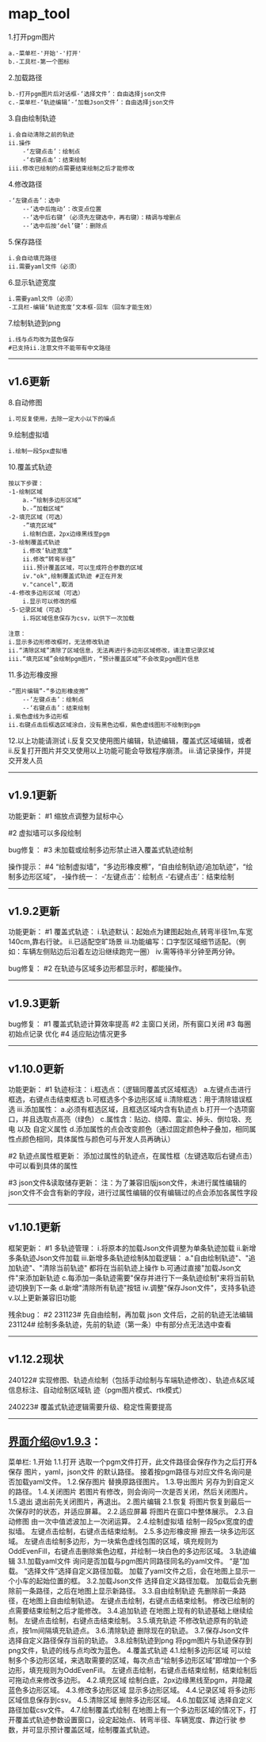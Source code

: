 # map_tool

1.打开pgm图片

	a.-菜单栏-'开始'-'打开'
	b.-工具栏-第一个图标

2.加载路径

	b.-打开pgm图片后对话框-‘选择文件’：自由选择json文件
	c.-菜单栏-‘轨迹编辑’-‘加载Json文件’：自由选择json文件

3.自由绘制轨迹

	i.会自动清除之前的轨迹
	ii.操作
		-‘左键点击’：绘制点
		-‘右键点击’：结束绘制
	iii.修改已绘制的点需要结束绘制之后才能修改

4.修改路径

	-‘左键点击’：选中
		--‘选中后拖动’：改变点位置
		--‘选中后右键’（必须先左键选中，再右键）：精调与增删点
		--‘选中后按‘del’键’：删除点

5.保存路径

	i.会自动填充路径
	ii.需要yaml文件（必须）

6.显示轨迹宽度

	i.需要yaml文件（必须）
	-工具栏-编辑‘轨迹宽度’文本框-回车（回车才能生效）

7.绘制轨迹到png

	i.线与点均改为蓝色保存
	#已支持ii.注意文件不能带有中文路径

--------
v1.6更新
--------

8.自动修图

	i.可反复使用，去除一定大小以下的噪点

9.绘制虚拟墙

	i.绘制一段5px虚拟墙

10.覆盖式轨迹

	按以下步骤：
	-1-绘制区域
		a.-”绘制多边形区域“
		b.-”加载区域“
	-2-填充区域（可选）
		-”填充区域“
		i.绘制白底，2px边缘黑线至pgm
	-3-绘制覆盖式轨迹
		i.修改‘轨迹宽度”
		ii.修改“转弯半径”
		iii.预计覆盖区域，可以生成符合参数的区域
		iv."ok",绘制覆盖式轨迹	#正在开发
		v."cancel",取消
	-4-修改多边形区域（可选）
		i.显示可以修改的框
	-5-记录区域（可选）
		i.将区域信息保存为csv，以供下一次加载
	
	注意：
	i.显示多边形修改框时，无法修改轨迹
	ii.“清除区域”清除了区域信息，无法再进行多边形区域修改，请注意记录区域
	iii.“填充区域”会绘制pgm图片，“预计覆盖区域”不会改变pgm图片信息

11.多边形橡皮擦

	-“图片编辑”-“多边形橡皮擦”
		--‘左键点击’：绘制点
		--‘右键点击’：结束绘制
	i.紫色虚线为多边形框
	ii.右键点击后框选区域涂白，没有黑色边框，紫色虚线图形不绘制到pgm

12.以上功能请测试
	i.反复交叉使用图片编辑，轨迹编辑，覆盖式区域编辑，或者
	ii.反复打开图片并交叉使用以上功能可能会导致程序崩溃。
	iii.请记录操作，并提交开发人员

----------
v1.9.1更新
----------

功能更新：
#1	缩放点调整为鼠标中心

#2	虚拟墙可以多段绘制

bug修复：
#3	未加载或绘制多边形禁止进入覆盖式轨迹绘制

操作提示：
#4	“绘制虚拟墙”，“多边形橡皮檫”，“自由绘制轨迹/追加轨迹”，“绘制多边形区域”，
	-操作统一：
		-‘左键点击’：绘制点
		-‘右键点击’：结束绘制

----------
v1.9.2更新
----------

功能更新：
#1	覆盖式轨迹：
	i.轨迹默认：起始点为建图起始点,转弯半径1m,车宽140cm,靠右行驶。
	ii.已适配空旷场景
	iii.功能编写：口字型区域细节适配。（例如：车辆左侧贴边后沿着左边沿继续跑完一圈）
	iv.需等待半分钟至两分钟。

bug修复：
#2	在轨迹与区域多边形都显示时，都能操作。

----------
v1.9.3更新
----------

bug修复：
#1	覆盖式轨迹计算效率提高
#2	主窗口关闭，所有窗口关闭
#3	每圈初始点记录 优化
#4	适应贴边情况更多

----------
v1.10.0更新
----------

功能更新：
#1	轨迹标注：
	i.框选点：（逻辑同覆盖式区域框选）
		a.左键点击进行框选，右键点击结束框选
		b.可框选多个多边形区域
	ii.清除框选：用于清除错误框选
	iii.添加属性：
		a.必须有框选区域，且框选区域内含有轨迹点
		b.打开一个选项窗口，并且选取点高亮（绿色）
		c.属性含：贴边、绕障、震尘、掉头、倒垃圾、充电 以及 自定义属性
		d.添加属性的点会改变颜色（通过固定颜色种子叠加，相同属性点颜色相同，具体属性与颜色可与开发人员再确认）

#2	轨迹点属性框更新：
	添加过属性的轨迹点，在属性框（左键选取后右键点击）中可以看到具体的属性

#3	json文件&读取储存更新：
	注：为了兼容旧版json文件，未进行属性编辑的json文件不会含有新的字段，进行过属性编辑的仅有编辑过的点会添加各属性字段

----------
v1.10.1更新
----------

框架更新：
#1	多轨迹管理：
	i.将原本的加载Json文件调整为单条轨迹加载
	ii.新增多条轨迹Json文件加载
	iii.新增多条轨迹绘制&加载逻辑：
		a."自由绘制轨迹"、"追加轨迹"、"清除当前轨迹" 都将在当前轨迹上操作
		b.可通过直接"加载Json文件"来添加新轨迹
		c.每添加一条轨迹需要"保存并进行下一条轨迹绘制"来将当前轨迹切换到下一条
		d.新增"清除所有轨迹"按钮
	iv.调整"保存Json文件"，支持多轨迹
	v.以上更新兼容旧功能

残余bug：
#2	231123#	先自由绘制，再加载 json 文件后，之前的轨迹无法编辑
	231124#	绘制多条轨迹，先前的轨迹（第一条）中有部分点无法选中查看

-------------

## v1.12.2现状

240122#	实现修图、轨迹点绘制（包括手动绘制与车端轨迹修改）、轨迹点&区域信息标注、自动绘制区域轨			迹（pgm图片模式、rtk模式）

240223#	覆盖式轨迹逻辑需要升级、稳定性需要提高

---------
界面介绍@v1.9.3：
---------
菜单栏:
1.开始
  1.1.打开
	选取一个pgm文件打开，此文件路径会保存作为之后打开&保存 图片，yaml，json文件 的默认路径。
	接着按pgm路径与对应文件名询问是否加载yaml文件。
  1.2.保存图片
	替换原路径图片。
  1.3.导出图片
	另存为到自定义的路径。
  1.4.关闭图片
	若图片有修改，则会询问一次是否关闭，然后关闭图片。
  1.5.退出
	退出前先关闭图片，再退出。
2.图片编辑
  2.1.恢复
	将图片恢复到最后一次保存时的状态，并适应屏幕。
  2.2.适应屏幕
	将图片在窗口中整体展示。
  2.3.自动修图
	由一次中值滤波加上一次闭运算。
  2.4.绘制虚拟墙
	绘制一段5px宽度的虚拟墙。
	左键点击绘制，右键点击结束绘制。
  2.5.多边形橡皮擦
	擦去一块多边形区域。
	左键点击绘制多边形，为一块紫色虚线包围的区域，填充规则为OddEvenFill，右键点击删除紫色边框，并绘制一块白色的多边形区域。
3.轨迹编辑
  3.1.加载yaml文件
	询问是否加载与pgm图片同路径同名的yaml文件。
	“是”加载。
	“选择文件”选择自定义路径加载。
	加载了yaml文件之后，会在地图上显示一个小车的起始位置的框。
  3.2.加载Json文件
	选择自定义路径加载。
	加载后会先删除前一条路径，之后在地图上显示新路径。
  3.3.自由绘制轨迹
	先删除前一条路径，在地图上自由绘制轨迹。
	左键点击绘制，右键点击结束绘制。
	修改已绘制的点需要结束绘制之后才能修改。
  3.4.追加轨迹
	在地图上现有的轨迹基础上继续绘制。
	左键点击绘制，右键点击结束绘制。
  3.5.填充轨迹
	不修改轨迹原有的轨迹点，按1m间隔填充轨迹点。
  3.6.清除轨迹
	删除现在的轨迹。
  3.7.保存Json文件
	选择自定义路径保存当前的轨迹。
  3.8.绘制轨迹到png
	将pgm图片与轨迹保存到png文件，轨迹的线与点均改为蓝色。
4.覆盖式轨迹
  4.1.绘制多边形区域
	可以绘制多个多边形区域，来选取需要的区域，每次点击“绘制多边形区域”即增加一个多边形，填充规则为OddEvenFill。
	左键点击绘制，右键点击结束绘制，结束绘制后可拖动点来修改多边形。
  4.2.填充区域
	绘制白底，2px边缘黑线至pgm，并隐藏蓝色多边形区域。
  4.3.修改多边形区域
	显示多边形区域。
  4.4.记录区域
	将多边形区域信息保存到csv。
  4.5.清除区域
	删除多边形区域。
  4.6.加载区域
	选择自定义路径加载csv文件。
  4.7.绘制覆盖式绘制
	在地图上有一个多边形区域的情况下，打开覆盖式轨迹参数设置窗口，设定起始点、转弯半径、车辆宽度、靠边行驶 参数，并可显示预计覆盖区域，绘制覆盖式轨迹。
	